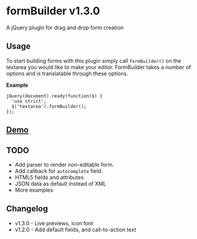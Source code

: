 formBuilder v1.3.0
===========

A jQuery plugin for drag and drop form creation

## Usage
To start building forms with this plugin simply call `formBuilder()` on the textarea you would like to make your editor. FormBuilder takes a number of options and is translatable through these options.


**Example**
```
jQuery(document).ready(function($) {
  'use strict';
  $('textarea').formBuilder();
});
```

## [Demo](http://kevinchappell.github.io/formBuilder/) ##

## TODO
- Add parser to render non-editable form.
- Add callback for `autocomplete` field.
- HTML5 fields and attributes
- JSON data as default instead of XML
- More examples

## Changelog
- v1.3.0 - Live previews, icon font
- v1.2.0 - Add default fields, and call-to-action text
